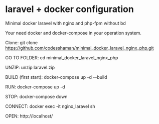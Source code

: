 # laravel + docker configuration
Minimal docker laravel with nginx and php-fpm without bd

Your need docker and docker-compose in your operation system.

Clone: git clone https://github.com/codesshaman/minimal_docker_laravel_nginx_php.git

GO TO FOLDER:
cd minimal_docker_laravel_nginx_php

UNZIP:
unzip laravel.zip

BUILD (first start):
docker-compose up -d --build

RUN:
docker-compose up -d

STOP:
docker-compose down

CONNECT:
docker exec -it nginx_laravel sh

OPEN:
http://localhost/
